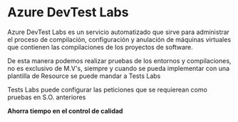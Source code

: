 # Azure DevTest Labs
Azure DevTest Labs  es un servicio automatizado  que sirve para administrar el proceso de compilación, configuración y anulación de máquinas virtuales que contienen las compilaciones de los proyectos de software.

De esta manera podemos realizar pruebas de los entornos y compilaciones, no es exclusivo de M.V's, siempre y cuando se pueda implementar con una plantilla de Resource se puede mandar a Tests Labs

Tests Labs puede configurar las peticiones que se requierean como pruebas en S.O. anteriores

**Ahorra tiempo en el control de calidad**
